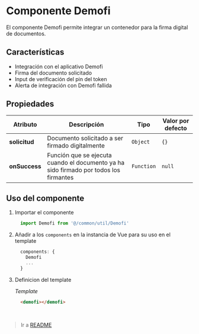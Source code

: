 # Componente Demofi
El componente Demofi permite integrar un contenedor para la firma digital de documentos.

## Características
- Integración con el aplicativo Demofi
- Firma del documento solicitado
- Input de verificación del pin del token
- Alerta de integración con Demofi fallida

## Propiedades
Atributo | Descripción | Tipo | Valor por defecto
--- | --- | --- | ---
**solicitud** | Documento solicitado a ser firmado digitalmente | `Object` | `{}`
**onSuccess** | Función que se ejecuta cuando el documento ya ha sido firmado por todos los firmantes | `Function` | `null`

## Uso del componente

1. Importar el componente
    ```js
      import Demofi from '@/common/util/Demofi'
    ```


2. Añadir a los `components` en la instancia de Vue para su uso en el template
    ```js
      components: {
        Demofi
        ...
      }
    ```


3. Definicion del template

    *Template*
    ```html
      <demofi></demofi>
    ```



<br>

>Ir a [README](../../README.md)